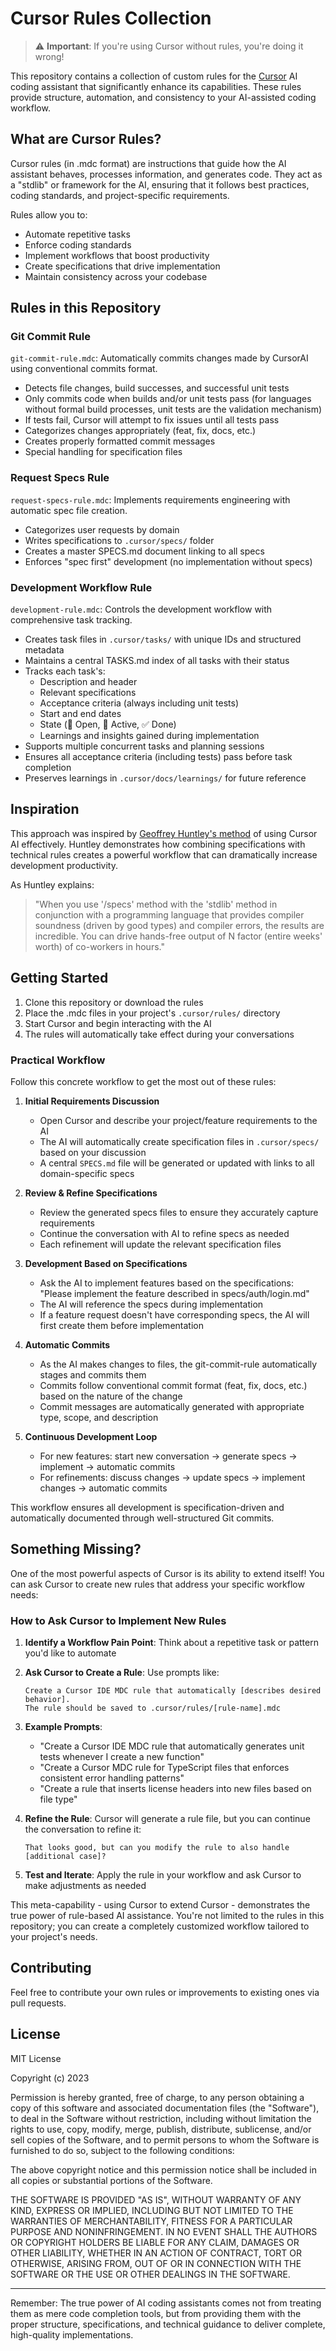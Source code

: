 # Cursor Rules Collection

> ⚠️ **Important**: If you're using Cursor without rules, you're doing it wrong!

This repository contains a collection of custom rules for the [Cursor](https://cursor.sh/) AI coding assistant that significantly enhance its capabilities. These rules provide structure, automation, and consistency to your AI-assisted coding workflow.

## What are Cursor Rules?

Cursor rules (in .mdc format) are instructions that guide how the AI assistant behaves, processes information, and generates code. They act as a "stdlib" or framework for the AI, ensuring that it follows best practices, coding standards, and project-specific requirements.

Rules allow you to:
- Automate repetitive tasks
- Enforce coding standards
- Implement workflows that boost productivity
- Create specifications that drive implementation
- Maintain consistency across your codebase

## Rules in this Repository

### Git Commit Rule
`git-commit-rule.mdc`: Automatically commits changes made by CursorAI using conventional commits format.
- Detects file changes, build successes, and successful unit tests
- Only commits code when builds and/or unit tests pass (for languages without formal build processes, unit tests are the validation mechanism)
- If tests fail, Cursor will attempt to fix issues until all tests pass
- Categorizes changes appropriately (feat, fix, docs, etc.)
- Creates properly formatted commit messages
- Special handling for specification files

### Request Specs Rule
`request-specs-rule.mdc`: Implements requirements engineering with automatic spec file creation.
- Categorizes user requests by domain
- Writes specifications to `.cursor/specs/` folder
- Creates a master SPECS.md document linking to all specs
- Enforces "spec first" development (no implementation without specs)

### Development Workflow Rule
`development-rule.mdc`: Controls the development workflow with comprehensive task tracking.
- Creates task files in `.cursor/tasks/` with unique IDs and structured metadata
- Maintains a central TASKS.md index of all tasks with their status
- Tracks each task's:
  - Description and header
  - Relevant specifications
  - Acceptance criteria (always including unit tests)
  - Start and end dates
  - State (📝 Open, 🔄 Active, ✅ Done)
  - Learnings and insights gained during implementation
- Supports multiple concurrent tasks and planning sessions
- Ensures all acceptance criteria (including tests) pass before task completion
- Preserves learnings in `.cursor/docs/learnings/` for future reference

## Inspiration

This approach was inspired by [Geoffrey Huntley's method](https://ghuntley.com/specs/) of using Cursor AI effectively. Huntley demonstrates how combining specifications with technical rules creates a powerful workflow that can dramatically increase development productivity.

As Huntley explains:
> "When you use '/specs' method with the 'stdlib' method in conjunction with a programming language that provides compiler soundness (driven by good types) and compiler errors, the results are incredible. You can drive hands-free output of N factor (entire weeks' worth) of co-workers in hours."

## Getting Started

1. Clone this repository or download the rules
2. Place the .mdc files in your project's `.cursor/rules/` directory
3. Start Cursor and begin interacting with the AI
4. The rules will automatically take effect during your conversations

### Practical Workflow

Follow this concrete workflow to get the most out of these rules:

1. **Initial Requirements Discussion**
   - Open Cursor and describe your project/feature requirements to the AI
   - The AI will automatically create specification files in `.cursor/specs/` based on your discussion
   - A central `SPECS.md` file will be generated or updated with links to all domain-specific specs

2. **Review & Refine Specifications**
   - Review the generated specs files to ensure they accurately capture requirements
   - Continue the conversation with AI to refine specs as needed
   - Each refinement will update the relevant specification files

3. **Development Based on Specifications**
   - Ask the AI to implement features based on the specifications: "Please implement the feature described in specs/auth/login.md"
   - The AI will reference the specs during implementation
   - If a feature request doesn't have corresponding specs, the AI will first create them before implementation

4. **Automatic Commits**
   - As the AI makes changes to files, the git-commit-rule automatically stages and commits them
   - Commits follow conventional commit format (feat, fix, docs, etc.) based on the nature of the change
   - Commit messages are automatically generated with appropriate type, scope, and description

5. **Continuous Development Loop**
   - For new features: start new conversation → generate specs → implement → automatic commits
   - For refinements: discuss changes → update specs → implement changes → automatic commits

This workflow ensures all development is specification-driven and automatically documented through well-structured Git commits.

## Something Missing?

One of the most powerful aspects of Cursor is its ability to extend itself! You can ask Cursor to create new rules that address your specific workflow needs:

### How to Ask Cursor to Implement New Rules

1. **Identify a Workflow Pain Point**: Think about a repetitive task or pattern you'd like to automate

2. **Ask Cursor to Create a Rule**: Use prompts like:
   ```
   Create a Cursor IDE MDC rule that automatically [describes desired behavior].
   The rule should be saved to .cursor/rules/[rule-name].mdc
   ```

3. **Example Prompts**:
   - "Create a Cursor IDE MDC rule that automatically generates unit tests whenever I create a new function"
   - "Create a Cursor MDC rule for TypeScript files that enforces consistent error handling patterns"
   - "Create a rule that inserts license headers into new files based on file type"

4. **Refine the Rule**: Cursor will generate a rule file, but you can continue the conversation to refine it:
   ```
   That looks good, but can you modify the rule to also handle [additional case]?
   ```

5. **Test and Iterate**: Apply the rule in your workflow and ask Cursor to make adjustments as needed

This meta-capability - using Cursor to extend Cursor - demonstrates the true power of rule-based AI assistance. You're not limited to the rules in this repository; you can create a completely customized workflow tailored to your project's needs.

## Contributing

Feel free to contribute your own rules or improvements to existing ones via pull requests.

## License

MIT License

Copyright (c) 2023 

Permission is hereby granted, free of charge, to any person obtaining a copy
of this software and associated documentation files (the "Software"), to deal
in the Software without restriction, including without limitation the rights
to use, copy, modify, merge, publish, distribute, sublicense, and/or sell
copies of the Software, and to permit persons to whom the Software is
furnished to do so, subject to the following conditions:

The above copyright notice and this permission notice shall be included in all
copies or substantial portions of the Software.

THE SOFTWARE IS PROVIDED "AS IS", WITHOUT WARRANTY OF ANY KIND, EXPRESS OR
IMPLIED, INCLUDING BUT NOT LIMITED TO THE WARRANTIES OF MERCHANTABILITY,
FITNESS FOR A PARTICULAR PURPOSE AND NONINFRINGEMENT. IN NO EVENT SHALL THE
AUTHORS OR COPYRIGHT HOLDERS BE LIABLE FOR ANY CLAIM, DAMAGES OR OTHER
LIABILITY, WHETHER IN AN ACTION OF CONTRACT, TORT OR OTHERWISE, ARISING FROM,
OUT OF OR IN CONNECTION WITH THE SOFTWARE OR THE USE OR OTHER DEALINGS IN THE
SOFTWARE.

---

Remember: The true power of AI coding assistants comes not from treating them as mere code completion tools, but from providing them with the proper structure, specifications, and technical guidance to deliver complete, high-quality implementations.
